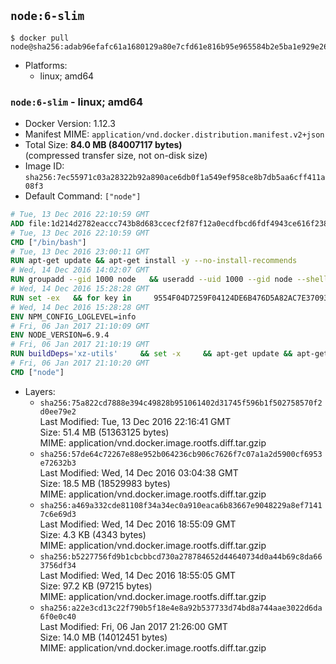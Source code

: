 ## `node:6-slim`

```console
$ docker pull node@sha256:adab96efafc61a1680129a80e7cfd61e816b95e965584b2e5ba1e929e2621597
```

-	Platforms:
	-	linux; amd64

### `node:6-slim` - linux; amd64

-	Docker Version: 1.12.3
-	Manifest MIME: `application/vnd.docker.distribution.manifest.v2+json`
-	Total Size: **84.0 MB (84007117 bytes)**  
	(compressed transfer size, not on-disk size)
-	Image ID: `sha256:7ec55971c03a28322b92a890ace6db0f1a549ef958ce8b7db5aa6cff411a08f3`
-	Default Command: `["node"]`

```dockerfile
# Tue, 13 Dec 2016 22:10:59 GMT
ADD file:1d214d2782eaccc743b8d683ccecf2f87f12a0ecdfbcd6fdf4943ce616f23870 in / 
# Tue, 13 Dec 2016 22:10:59 GMT
CMD ["/bin/bash"]
# Tue, 13 Dec 2016 23:00:11 GMT
RUN apt-get update && apt-get install -y --no-install-recommends 		ca-certificates 		curl 		wget 	&& rm -rf /var/lib/apt/lists/*
# Wed, 14 Dec 2016 14:02:07 GMT
RUN groupadd --gid 1000 node   && useradd --uid 1000 --gid node --shell /bin/bash --create-home node
# Wed, 14 Dec 2016 15:28:28 GMT
RUN set -ex   && for key in     9554F04D7259F04124DE6B476D5A82AC7E37093B     94AE36675C464D64BAFA68DD7434390BDBE9B9C5     0034A06D9D9B0064CE8ADF6BF1747F4AD2306D93     FD3A5288F042B6850C66B31F09FE44734EB7990E     71DCFD284A79C3B38668286BC97EC7A07EDE3FC1     DD8F2338BAE7501E3DD5AC78C273792F7D83545D     B9AE9905FFD7803F25714661B63B535A4C206CA9     C4F0DFFF4E8C1A8236409D08E73BC641CC11F4C8   ; do     gpg --keyserver ha.pool.sks-keyservers.net --recv-keys "$key";   done
# Wed, 14 Dec 2016 15:28:28 GMT
ENV NPM_CONFIG_LOGLEVEL=info
# Fri, 06 Jan 2017 21:10:09 GMT
ENV NODE_VERSION=6.9.4
# Fri, 06 Jan 2017 21:10:19 GMT
RUN buildDeps='xz-utils'     && set -x     && apt-get update && apt-get install -y $buildDeps --no-install-recommends     && rm -rf /var/lib/apt/lists/*     && curl -SLO "https://nodejs.org/dist/v$NODE_VERSION/node-v$NODE_VERSION-linux-x64.tar.xz"     && curl -SLO "https://nodejs.org/dist/v$NODE_VERSION/SHASUMS256.txt.asc"     && gpg --batch --decrypt --output SHASUMS256.txt SHASUMS256.txt.asc     && grep " node-v$NODE_VERSION-linux-x64.tar.xz\$" SHASUMS256.txt | sha256sum -c -     && tar -xJf "node-v$NODE_VERSION-linux-x64.tar.xz" -C /usr/local --strip-components=1     && rm "node-v$NODE_VERSION-linux-x64.tar.xz" SHASUMS256.txt.asc SHASUMS256.txt     && apt-get purge -y --auto-remove $buildDeps     && ln -s /usr/local/bin/node /usr/local/bin/nodejs
# Fri, 06 Jan 2017 21:10:20 GMT
CMD ["node"]
```

-	Layers:
	-	`sha256:75a822cd7888e394c49828b951061402d31745f596b1f502758570f2d0ee79e2`  
		Last Modified: Tue, 13 Dec 2016 22:16:41 GMT  
		Size: 51.4 MB (51363125 bytes)  
		MIME: application/vnd.docker.image.rootfs.diff.tar.gzip
	-	`sha256:57de64c72267e88e952b064236cb906c7626f7c07a1a2d5900cf6953e72632b3`  
		Last Modified: Wed, 14 Dec 2016 03:04:38 GMT  
		Size: 18.5 MB (18529983 bytes)  
		MIME: application/vnd.docker.image.rootfs.diff.tar.gzip
	-	`sha256:a469a332cde81108f34a34ec0a910eaca6b83667e9048229a8ef71417c6e69d3`  
		Last Modified: Wed, 14 Dec 2016 18:55:09 GMT  
		Size: 4.3 KB (4343 bytes)  
		MIME: application/vnd.docker.image.rootfs.diff.tar.gzip
	-	`sha256:b5227756fd9b1cbcbbcd730a278784652d44640734d0a44b69c8da663756df34`  
		Last Modified: Wed, 14 Dec 2016 18:55:05 GMT  
		Size: 97.2 KB (97215 bytes)  
		MIME: application/vnd.docker.image.rootfs.diff.tar.gzip
	-	`sha256:a22e3cd13c22f790b5f18e4e8a92b537733d74bd8a744aae3022d6da6f0e0c40`  
		Last Modified: Fri, 06 Jan 2017 21:26:00 GMT  
		Size: 14.0 MB (14012451 bytes)  
		MIME: application/vnd.docker.image.rootfs.diff.tar.gzip
